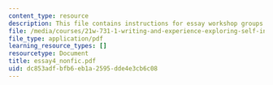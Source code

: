 ```yaml
---
content_type: resource
description: This file contains instructions for essay workshop groups.
file: /media/courses/21w-731-1-writing-and-experience-exploring-self-in-society-spring-2004/dc853adfbfb6eb1a2595dde4e3cb6c08_essay4_nonfic.pdf
file_type: application/pdf
learning_resource_types: []
resourcetype: Document
title: essay4_nonfic.pdf
uid: dc853adf-bfb6-eb1a-2595-dde4e3cb6c08
---
```

